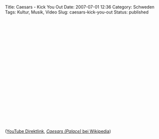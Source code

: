 Title: Caesars - Kick You Out
Date: 2007-07-01 12:36
Category: Schweden
Tags: Kultur, Musik, Video
Slug: caesars-kick-you-out
Status: published

<p>
<object width="425" height="350">
<param name="movie" value="http://www.youtube.com/v/065xbNcxK2Q"></param><param name="wmode" value="transparent"></param>
<embed src="http://www.youtube.com/v/065xbNcxK2Q" type="application/x-shockwave-flash" wmode="transparent" width="425" height="350">
</embed>
</object>
  
([YouTube Direktlink](http://youtube.com/watch?v=065xbNcxK2Q),
[*Caesars (Palace)* bei
Wikipedia](http://de.wikipedia.org/wiki/Caesars))
</p>

